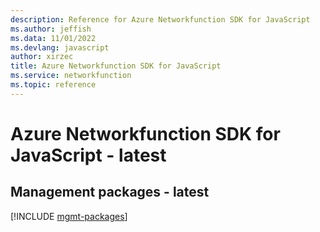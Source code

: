 ```yaml
---
description: Reference for Azure Networkfunction SDK for JavaScript
ms.author: jeffish
ms.data: 11/01/2022
ms.devlang: javascript
author: xirzec
title: Azure Networkfunction SDK for JavaScript
ms.service: networkfunction
ms.topic: reference
---
```

# Azure Networkfunction SDK for JavaScript - latest

## Management packages - latest
[!INCLUDE [mgmt-packages](networkfunction-mgmt-index.md)]